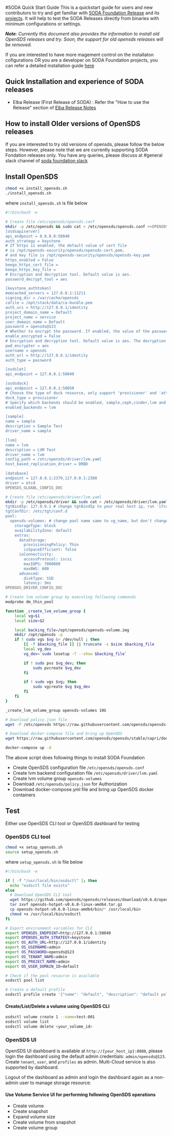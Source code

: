 #SODA Quick Start Guide
This is a quickstart guide for users and new contributors to try and get familiar with [SODA Foundation Release](https://github.com/sodafoundation/releases) and its [projects](https://github.com/sodafoundation). It will help to test the SODA Releases directly from binaries with minimum configurations or settings.

***Note**: *Currently this document also provides the information to install old OpenSDS releases and try. Soon, the support for old opensds releases will be removed.**

If you are interested to have more magement control on the installaton cofigurations OR you are a developer on SODA Foundation projects, you can refer a detailed installation guide [here](/soda-gettingstarted/installation)

## Quick Installation and experience of SODA releases
 - Elba Release (First Release of SODA) : Refer the "How to use the Release" section of [Elba Release Notes](https://github.com/sodafoundation/releases/releases/tag/v0.20.0)
 

## How to install Older versions of OpenSDS releases
If you are interested to try old versions of opensds, please follow the below steps. However, please note that we are currently supporting SODA Fondation releases only. You have any queries, please discuss at #general slack channel of [soda foundation slack](https://sodafoundation.io/slack)

## Install OpenSDS  

```bash
chmod +x install_opensds.sh
./install_opensds.sh
```
where `install_opensds.sh` is  file below
```bash
#!/bin/bash -e

# Create file /etc/opensds/opensds.conf
mkdir -p /etc/opensds && sudo cat > /etc/opensds/opensds.conf <<OPENSDS_GLOABL_CONFIG_DOC
[osdsapiserver]
api_endpoint = 0.0.0.0:50040
auth_strategy = keystone
# If https is enabled, the default value of cert file
# is /opt/opensds-security/opensds/opensds-cert.pem,
# and key file is /opt/opensds-security/opensds/opensds-key.pem
https_enabled = False
beego_https_cert_file =
beego_https_key_file =
# Encryption and decryption tool. Default value is aes.
password_decrypt_tool = aes

[keystone_authtoken]
memcached_servers = 127.0.0.1:11211
signing_dir = /var/cache/opensds
cafile = /opt/stack/data/ca-bundle.pem
auth_uri = http://127.0.0.1/identity
project_domain_name = Default
project_name = service
user_domain_name = Default
password = opensds@123
# Whether to encrypt the password. If enabled, the value of the password must be ciphertext.
enable_encrypted = False
# Encryption and decryption tool. Default value is aes. The decryption tool can only decrypt the corresponding ciphertext.
pwd_encrypter = aes
username = opensds
auth_url = http://127.0.0.1/identity
auth_type = password

[osdslet]
api_endpoint = 127.0.0.1:50049

[osdsdock]
api_endpoint = 127.0.0.1:50050
# Choose the type of dock resource, only support 'provisioner' and 'attacher'.
dock_type = provisioner
# Specify which backends should be enabled, sample,ceph,cinder,lvm and so on.
enabled_backends = lvm

[sample]
name = sample
description = Sample Test
driver_name = sample

[lvm]
name = lvm
description = LVM Test
driver_name = lvm
config_path = /etc/opensds/driver/lvm.yaml
host_based_replication_driver = DRBD

[database]
endpoint = 127.0.0.1:2379,127.0.0.1:2380
driver = etcd
OPENSDS_GLOABL_CONFIG_DOC

# Create file /etc/opensds/driver/lvm.yaml
mkdir -p /etc/opensds/driver && sudo cat > /etc/opensds/driver/lvm.yaml <<OPENSDS_DRIVER_CONFIG_DOC
tgtBindIp: 127.0.0.1 # change tgtBindIp to your real host ip, run 'ifconfig' to check
tgtConfDir: /etc/tgt/conf.d
pool:
  opensds-volumes: # change pool name same to vg_name, but don't change it if you choose ceph backend
    storageType: block
    availabilityZone: default
    extras:
      dataStorage:
        provisioningPolicy: Thin
        isSpaceEfficient: false
      ioConnectivity:
        accessProtocol: iscsi
        maxIOPS: 7000000
        maxBWS: 600
      advanced:
        diskType: SSD
        latency: 5ms
OPENSDS_DRIVER_CONFIG_DOC

# Create lvm volume group by executing following commands
modprobe dm_thin_pool

function _create_lvm_volume_group {
    local vg=$1
    local size=$2

    local backing_file=/opt/opensds/opensds-volume.img
    mkdir /opt/opensds -p
    if ! sudo vgs $vg &> /dev/null ; then
        [[ -f $backing_file ]] || truncate -s $size $backing_file
        local vg_dev
        vg_dev=`sudo losetup -f --show $backing_file`

        if ! sudo pvs $vg_dev; then
            sudo pvcreate $vg_dev
        fi

        if ! sudo vgs $vg; then
            sudo vgcreate $vg $vg_dev
        fi
    fi
}

_create_lvm_volume_group opensds-volumes 10G

# Download policy.json file
wget -P /etc/opensds https://raw.githubusercontent.com/opensds/opensds-installer/stable/capri/conf/policy.json

# Download docker-compose file and bring up OpenSDS
wget https://raw.githubusercontent.com/opensds/opensds/stable/capri/docker-compose.yml

docker-compose up -d

```

The above script does following things to install SODA Foundation  

- Create OpenSDS configuration file `/etc/opensds/opensds.conf`  
- Create lvm backend configuration file `/etc/opensds/driver/lvm.yaml`  
- Create lvm volume group `opensds-volumes`  
- Download `/etc/opensds/policy.json` for Authorization  
- Download docker-compose.yml file and bring up OpenSDS docker containers  

## Test  

Either use OpenSDS CLI tool or OpenSDS dashboard for testing

### OpenSDS CLI tool

```bash
chmod +x setup_opensds.sh
source setup_opensds.sh
```
where `setup_opensds.sh` is file below
```bash
#!/bin/bash -e

if [ -f "/usr/local/bin/osdsctl" ]; then
  echo "osdsctl file exists"
else
  # Download OpenSDS CLI tool
  wget https://github.com/opensds/opensds/releases/download/v0.6.0/opensds-hotpot-v0.6.0-linux-amd64.tar.gz
  tar zxvf opensds-hotpot-v0.6.0-linux-amd64.tar.gz
  cp opensds-hotpot-v0.6.0-linux-amd64/bin/* /usr/local/bin
  chmod +x /usr/local/bin/osdsctl
fi

# Export environment variables for CLI
export OPENSDS_ENDPOINT=http://127.0.0.1:50040
export OPENSDS_AUTH_STRATEGY=keystone
export OS_AUTH_URL=http://127.0.0.1/identity
export OS_USERNAME=admin
export OS_PASSWORD=opensds@123
export OS_TENANT_NAME=admin
export OS_PROJECT_NAME=admin
export OS_USER_DOMAIN_ID=default

# Check if the pool resource is available
osdsctl pool list

# Create a default profile
osdsctl profile create '{"name": "default", "description": "default policy", "storageType": "block"}'
```

#### Create/List/Delete a volume using OpenSDS CLI
```bash
osdsctl volume create 1 --name=test-001
osdsctl volume list
osdsctl volume delete <your_volume_id>
```

### OpenSDS UI  

OpenSDS UI dashboard is available at `http://{your_host_ip}:8088`, please login the dashboard using the default admin credentials: `admin/opensds@123`. Create `tenant`, `user`, and `profiles` as admin. Multi-Cloud service is also supported by dashboard.

Logout of the dashboard as admin and login the dashboard again as a non-admin user to manage storage resource:

#### Use Volume Service UI for performing following OpenSDS operations
* Create volume
* Create snapshot
* Expand volume size
* Create volume from snapshot
* Create volume group
